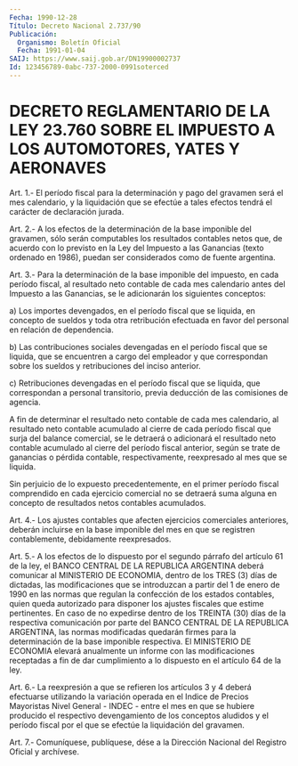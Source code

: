 ```yaml
---
Fecha: 1990-12-28
Título: Decreto Nacional 2.737/90
Publicación:
  Organismo: Boletín Oficial
  Fecha: 1991-01-04
SAIJ: https://www.saij.gob.ar/DN19900002737
Id: 123456789-0abc-737-2000-0991soterced
---
```

# DECRETO REGLAMENTARIO DE LA LEY 23.760 SOBRE EL IMPUESTO A LOS AUTOMOTORES, YATES Y AERONAVES

<a id="1"></a>
Art.  1.-  El  período fiscal para la determinación y pago del gravamen será el mes  calendario, y la liquidación que se efectúe a tales efectos tendrá el carácter de declaración jurada.

<a id="2"></a>
Art. 2.- A los efectos de la determinación de la base imponible del  gravamen,  sólo  serán  computables  los  resultados contables netos que, de acuerdo con lo previsto en la Ley  del Impuesto a las Ganancias  (texto  ordenado en 1986), puedan ser considerados  como de fuente argentina.

<a id="3"></a>
Art.  3.-  Para  la  determinación  de  la  base imponible del impuesto,  en  cada período fiscal, al resultado neto  contable  de cada mes calendario  antes  del  Impuesto  a  las  Ganancias, se le adicionarán los siguientes conceptos:

a)  Los importes devengados, en el período fiscal que  se  liquida, en concepto  de  sueldos y toda otra retribución efectuada en favor del personal en relación de dependencia.

b) Las contribuciones  sociales devengadas en el período fiscal que se  liquida,  que  se  encuentren  a  cargo  del  empleador  y  que correspondan  sobre  los  sueldos    y   retribuciones  del  inciso anterior.

c) Retribuciones devengadas en el período  fiscal  que  se liquida, que  correspondan a personal transitorio, previa deducción  de  las comisiones de agencia.

A fin  de  determinar  el  resultado  neto  contable  de  cada  mes calendario,  al resultado neto contable acumulado al cierre de cada período fiscal  que  surja  del balance comercial, se le detraerá o adicionará  el resultado neto  contable  acumulado  al  cierre  del período fiscal  anterior,  según  se  trate  de ganancias o pérdida contable, respectivamente, reexpresado al mes  que se liquida.

Sin perjuicio de lo expuesto precedentemente, en  el primer período fiscal comprendido en cada ejercicio comercial no se  detraerá suma alguna  en  concepto  de  resultados  netos  contables  acumulados.

<a id="4"></a>
Art.  4.-  Los  ajustes  contables  que  afecten  ejercicios comerciales  anteriores, deberán incluirse en la base imponible del mes en que se  registren  contablemente,  debidamente reexpresados.

<a id="5"></a>
Art.  5.- A los efectos de lo dispuesto por el segundo párrafo del artículo  61  de  la  ley,  el  BANCO  CENTRAL  DE LA REPUBLICA ARGENTINA  deberá  comunicar al MINISTERIO DE ECONOMIA,  dentro  de los  TRES  (3)  días  de    dictadas,  las  modificaciones  que  se introduzcan a partir del 1 de  enero  de  1990  en  las  normas que regulan  la  confección  de  los  estados  contables,  quien  queda autorizado    para    disponer  los  ajustes  fiscales  que  estime pertinentes. En caso de  no  expedirse  dentro  de los TREINTA (30) días de la respectiva comunicación por parte del  BANCO  CENTRAL DE LA  REPUBLICA  ARGENTINA,  las  normas  modificadas quedarán firmes para  la  determinación  de  la  base  imponible    respectiva.  El MINISTERIO  DE  ECONOMIA  elevará  anualmente  un informe  con  las modificaciones receptadas a fin de dar cumplimiento  a lo dispuesto en el artículo 64 de la ley.

<a id="6"></a>
Art.  6.- La reexpresión a que se refieren los artículos 3 y 4 deberá efectuarse  utilizando  la variación operada en el Indice de Precios Mayoristas Nivel General  -  INDEC - entre el mes en que se hubiere  producido  el respectivo devengamiento  de  los  conceptos aludidos y el período  fiscal  por el que se efectúe la liquidación del gravamen.

<a id="7"></a>
Art. 7.- Comuníquese, publíquese, dése a la Dirección Nacional del Registro Oficial y archívese.
